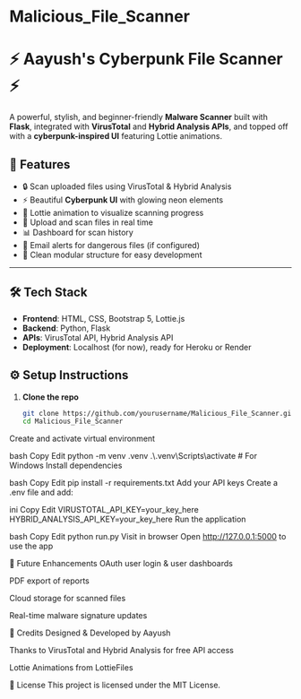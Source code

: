 ﻿# Malicious_File_Scanner

# ⚡ Aayush's Cyberpunk File Scanner ⚡

A powerful, stylish, and beginner-friendly **Malware Scanner** built with **Flask**, integrated with **VirusTotal** and **Hybrid Analysis APIs**, and topped off with a **cyberpunk-inspired UI** featuring Lottie animations.

## 🚀 Features

- 🔒 Scan uploaded files using VirusTotal & Hybrid Analysis
- ⚡ Beautiful **Cyberpunk UI** with glowing neon elements
- 🎥 Lottie animation to visualize scanning progress
- 📁 Upload and scan files in real time
- 📊 Dashboard for scan history
- 📧 Email alerts for dangerous files (if configured)
- 💾 Clean modular structure for easy development

---

## 🛠️ Tech Stack

- **Frontend**: HTML, CSS, Bootstrap 5, Lottie.js
- **Backend**: Python, Flask
- **APIs**: VirusTotal API, Hybrid Analysis API
- **Deployment**: Localhost (for now), ready for Heroku or Render

## ⚙️ Setup Instructions

1. **Clone the repo**  
   ```bash
   git clone https://github.com/yourusername/Malicious_File_Scanner.git
   cd Malicious_File_Scanner
Create and activate virtual environment

bash
Copy
Edit
python -m venv .venv
.\\.venv\\Scripts\\activate   # For Windows
Install dependencies

bash
Copy
Edit
pip install -r requirements.txt
Add your API keys
Create a .env file and add:

ini
Copy
Edit
VIRUSTOTAL_API_KEY=your_key_here
HYBRID_ANALYSIS_API_KEY=your_key_here
Run the application

bash
Copy
Edit
python run.py
Visit in browser
Open http://127.0.0.1:5000 to use the app

🔮 Future Enhancements
OAuth user login & user dashboards

PDF export of reports

Cloud storage for scanned files

Real-time malware signature updates

🙌 Credits
Designed & Developed by Aayush

Thanks to VirusTotal and Hybrid Analysis for free API access

Lottie Animations from LottieFiles

📜 License
This project is licensed under the MIT License.
